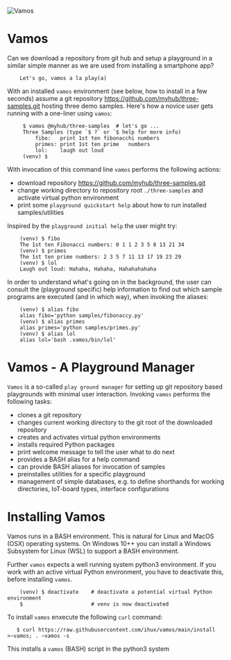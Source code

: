 ![Vamos](https://github.com/bluccino/vamos-develop/assets/17394277/dc16822f-9b99-4e0c-b287-564377a23f3e)

# Vamos

Can we download a repository from git hub and setup a playground in a similar
simple manner as we are used from installing a smartphone app?

```
    Let's go, vamos a la play(a)
```

With an installed `vamos` environment (see below, how to install in a few
seconds) assume a git
repository https://github.com/myhub/three-samples.git hosting three demo
samples. Here's how a novice user gets running with
a one-liner using `vamos`:  

```
     $ vamos @myhub/three-samples  # let's go ...
     Three Samples (type `$ ?` or `$ help for more info)
         fibo:   print 1st ten fibonacchi numbers
         primes: print 1st ten prime   numbers  
         lol:    laugh out loud
     (venv) $
```

With invocation of this command line `vamos` performs the following actions:

* download repository https://github.com/myhub/three-samples.git
* change working directory to repository root `./three-samples` and activate
  virtual python environment
* print some `playground quickstart help` about how to run installed
  samples/utilities

Inspired by the `playground initial help` the user might try:

```
    (venv) $ fibo
    The 1st ten Fibonacci numbers: 0 1 1 2 3 5 8 13 21 34
    (venv) $ primes
    The 1st ten prime numbers: 2 3 5 7 11 13 17 19 23 29
    (venv) $ lol
    Laugh out loud: Hahaha, Hahaha, Hahahahahaha
```

In order to understand what's going on in the background, the user can consult
the (playground specific) help information to find out which sample programs
are executed (and in which way), when invoking the aliases:
```
    (venv) $ alias fibo
    alias fibo='python samples/fibonaccy.py'
    (venv) $ alias primes
    alias primes='python samples/primes.py'
    (venv) $ alias lol
    alias lol='bash .vamos/bin/lol'
```

# Vamos - A Playground Manager

`Vamos` is a so-called `play ground manager` for setting up git repository based
playgrounds with minimal user interaction. Invoking `vamos` performs the
following tasks:

* clones a git repository
* changes current working directory to the git root of the downloaded repository
* creates and activates virtual python environments
* installs required Python packages
* print welcome message to tell the user what to do next
* provides a BASH alias for a help command
* can provide BASH aliases for invocation of samples
* preinstalles utilities for a specific playground
* management of simple databases, e.g. to define shorthands for working
  directories, IoT-board types, interface configurations


# Installing Vamos

Vamos runs in a BASH environment. This is natural for Linux and MacOS (OSX)
operating systems. On Windows 10++ you can install a Windows Subsystem for
Linux (WSL) to support a BASH environment.

Further `vamos` expects a well running system python3 environment. If you work
with an active virtual Python environment, you have to deactivate this, before
installing `vamos`.

```
    (venv) $ deactivate    # deactivate a potential virtual Python environment
    $                      # venv is now deactivated
```

To install `vamos` enxecute the following `curl` command:

```
   $ curl https://raw.githubusercontent.com/ihux/vamos/main/install >~vamos; . ~vamos -s
```

This installs a `vamos` (BASH) script in the python3 system
